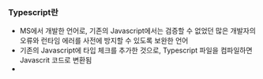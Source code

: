 ### Typescript란
- MS에서 개발한 언어로, 기존의 Javascript에서는 검증할 수 없었던 많은 개발자의 오류와 런타임 에러를 사전에 방지할 수 있도록 보완한 언어
- 기존의 Javascript에 타입 체크를 추가한 것으로, Typescript 파일을 컴파일하면 Javascrit 코드로 변환됨
- 
